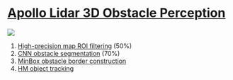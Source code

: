 # [Apollo Lidar 3D Obstacle Perception](https://blog.csdn.net/qq_41206519/article/details/88139558#HM_46)


![](https://i.imgur.com/fo4mUrF.png)

1. [High-precision map ROI filtering](https://mp.weixin.qq.com/s?__biz=MzI1NjkxOTMyNQ==&mid=2247485710&idx=1&sn=07ba741effb95e10d40e175ba61cd3d1&chksm=ea1e1b7cdd69926a42ff1a809e4791810661f9a15a7c590b0924eb0a3728ba9a365622a3f068&mpshare=1&scene=23&srcid=0306ludMb9jq80wVdt7JKWxi#rd) (50%)
2. [CNN obstacle segmentation](https://mp.weixin.qq.com/s?__biz=MzI1NjkxOTMyNQ==&mid=2247485727&idx=1&sn=ad2826e60b66069910b22169820715cb&scene=19#wechat_redirect) (70%)
3. [MinBox obstacle border construction](https://mp.weixin.qq.com/s?__biz=MzI1NjkxOTMyNQ==&mid=2247485727&idx=1&sn=ad2826e60b66069910b22169820715cb&scene=19#wechat_redirect)
4. [HM object tracking](https://mp.weixin.qq.com/s?__biz=MzI1NjkxOTMyNQ==&mid=2247485916&idx=1&sn=5510b30bde81a10c0271e526151a8cac&scene=19#wechat_redirect)


